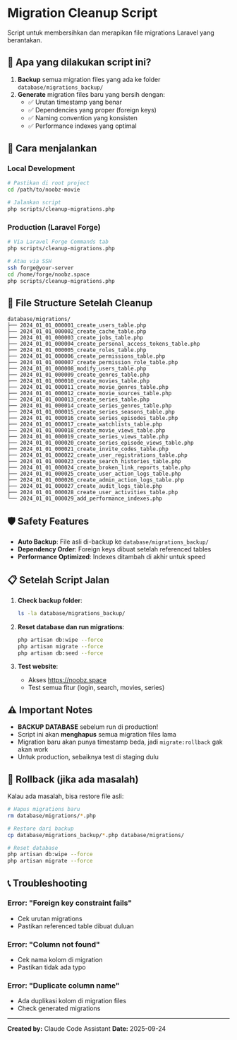 # Migration Cleanup Script

Script untuk membersihkan dan merapikan file migrations Laravel yang berantakan.

## 🎯 Apa yang dilakukan script ini?

1. **Backup** semua migration files yang ada ke folder `database/migrations_backup/`
2. **Generate** migration files baru yang bersih dengan:
   - ✅ Urutan timestamp yang benar
   - ✅ Dependencies yang proper (foreign keys)
   - ✅ Naming convention yang konsisten
   - ✅ Performance indexes yang optimal

## 🚀 Cara menjalankan

### Local Development

```bash
# Pastikan di root project
cd /path/to/noobz-movie

# Jalankan script
php scripts/cleanup-migrations.php
```

### Production (Laravel Forge)

```bash
# Via Laravel Forge Commands tab
php scripts/cleanup-migrations.php

# Atau via SSH
ssh forge@your-server
cd /home/forge/noobz.space
php scripts/cleanup-migrations.php
```

## 📁 File Structure Setelah Cleanup

```
database/migrations/
├── 2024_01_01_000001_create_users_table.php
├── 2024_01_01_000002_create_cache_table.php
├── 2024_01_01_000003_create_jobs_table.php
├── 2024_01_01_000004_create_personal_access_tokens_table.php
├── 2024_01_01_000005_create_roles_table.php
├── 2024_01_01_000006_create_permissions_table.php
├── 2024_01_01_000007_create_permission_role_table.php
├── 2024_01_01_000008_modify_users_table.php
├── 2024_01_01_000009_create_genres_table.php
├── 2024_01_01_000010_create_movies_table.php
├── 2024_01_01_000011_create_movie_genres_table.php
├── 2024_01_01_000012_create_movie_sources_table.php
├── 2024_01_01_000013_create_series_table.php
├── 2024_01_01_000014_create_series_genres_table.php
├── 2024_01_01_000015_create_series_seasons_table.php
├── 2024_01_01_000016_create_series_episodes_table.php
├── 2024_01_01_000017_create_watchlists_table.php
├── 2024_01_01_000018_create_movie_views_table.php
├── 2024_01_01_000019_create_series_views_table.php
├── 2024_01_01_000020_create_series_episode_views_table.php
├── 2024_01_01_000021_create_invite_codes_table.php
├── 2024_01_01_000022_create_user_registrations_table.php
├── 2024_01_01_000023_create_search_histories_table.php
├── 2024_01_01_000024_create_broken_link_reports_table.php
├── 2024_01_01_000025_create_user_action_logs_table.php
├── 2024_01_01_000026_create_admin_action_logs_table.php
├── 2024_01_01_000027_create_audit_logs_table.php
├── 2024_01_01_000028_create_user_activities_table.php
└── 2024_01_01_000029_add_performance_indexes.php
```

## 🛡️ Safety Features

- **Auto Backup**: File asli di-backup ke `database/migrations_backup/`
- **Dependency Order**: Foreign keys dibuat setelah referenced tables
- **Performance Optimized**: Indexes ditambah di akhir untuk speed

## 📋 Setelah Script Jalan

1. **Check backup folder**:
   ```bash
   ls -la database/migrations_backup/
   ```

2. **Reset database dan run migrations**:
   ```bash
   php artisan db:wipe --force
   php artisan migrate --force
   php artisan db:seed --force
   ```

3. **Test website**:
   - Akses https://noobz.space
   - Test semua fitur (login, search, movies, series)

## ⚠️ Important Notes

- **BACKUP DATABASE** sebelum run di production!
- Script ini akan **menghapus** semua migration files lama
- Migration baru akan punya timestamp beda, jadi `migrate:rollback` gak akan work
- Untuk production, sebaiknya test di staging dulu

## 🔄 Rollback (jika ada masalah)

Kalau ada masalah, bisa restore file asli:

```bash
# Hapus migrations baru
rm database/migrations/*.php

# Restore dari backup
cp database/migrations_backup/*.php database/migrations/

# Reset database
php artisan db:wipe --force
php artisan migrate --force
```

## 📞 Troubleshooting

### Error: "Foreign key constraint fails"
- Cek urutan migrations
- Pastikan referenced table dibuat duluan

### Error: "Column not found"
- Cek nama kolom di migration
- Pastikan tidak ada typo

### Error: "Duplicate column name"
- Ada duplikasi kolom di migration files
- Check generated migrations

---

**Created by:** Claude Code Assistant
**Date:** 2025-09-24